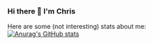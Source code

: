 ### Hi there 👋 I'm Chris

Here are some (not interesting) stats about me:   
[![Anurag's GitHub stats](https://github-readme-stats.vercel.app/api?username=kristos80)](https://github.com/anuraghazra/github-readme-stats)

<!--
**kristos80/kristos80** is a ✨ _special_ ✨ repository because its `README.md` (this file) appears on your GitHub profile.

Here are some ideas to get you started:

- 🔭 I’m currently working on ...
- 🌱 I’m currently learning ...
- 👯 I’m looking to collaborate on ...
- 🤔 I’m looking for help with ...
- 💬 Ask me about ...
- 📫 How to reach me: ...
- 😄 Pronouns: ...
- ⚡ Fun fact: ...
-->
